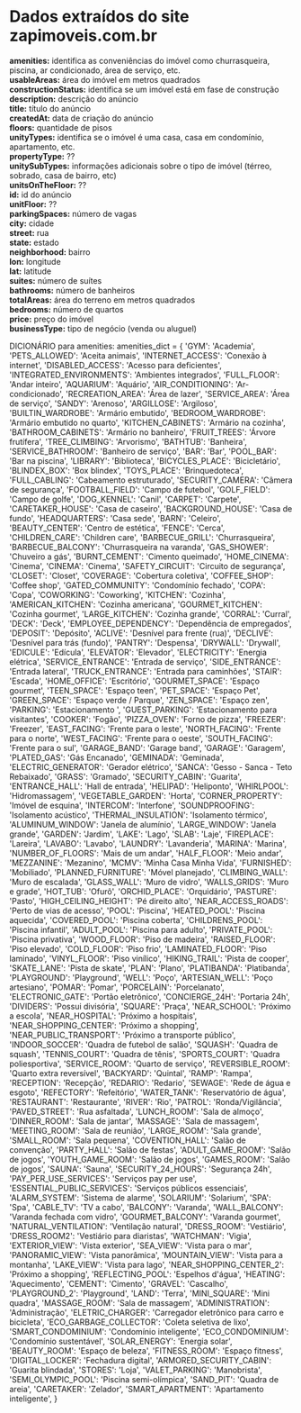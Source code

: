 # Dados extraídos do site zapimoveis.com.br

<b>amenities:</b> identifica as conveniências do imóvel como churrasqueira, piscina, ar condicionado, área de serviço, etc.<br>
<b>usableAreas:</b> área do imóvel em metros quadrados<br>
<b>constructionStatus:</b> identifica se um imóvel está em fase de construção<br>
<b>description:</b> descrição do anúncio<br>
<b>title:</b> título do anúncio<br>
<b>createdAt:</b> data de criação do anúncio<br>
<b>floors:</b> quantidade de pisos<br>
<b>unityTypes:</b> identifica se o imóvel é uma casa, casa em condomínio, apartamento, etc.<br>
<b>propertyType:</b> ??<br>
<b>unitySubTypes:</b> informações adicionais sobre o tipo de imóvel (térreo, sobrado, casa de bairro, etc)<br>
<b>unitsOnTheFloor:</b> ??<br>
<b>id:</b> id do anúncio<br>
<b>unitFloor:</b> ??<br>
<b>parkingSpaces:</b> número de vagas<br>
<b>city:</b> cidade<br>
<b>street:</b> rua<br>
<b>state:</b> estado<br>
<b>neighborhood:</b> bairro<br>
<b>lon:</b> longitude<br>
<b>lat:</b> latitude<br>
<b>suites:</b> número de suítes<br>
<b>bathrooms:</b> número de banheiros<br>
<b>totalAreas:</b> área do terreno em metros quadrados<br>
<b>bedrooms:</b> número de quartos<br>
<b>price:</b> preço do imóvel<br>
<b>businessType:</b> tipo de negócio (venda ou aluguel)

DICIONÁRIO para amenities:
amenities_dict = {
    'GYM': 'Academia',
    'PETS_ALLOWED': 'Aceita animais',
    'INTERNET_ACCESS': 'Conexão à internet',
    'DISABLED_ACCESS': 'Acesso para deficientes',
    'INTEGRATED_ENVIRONMENTS': 'Ambientes integrados',
    'FULL_FLOOR': 'Andar inteiro',
    'AQUARIUM': 'Aquário',
    'AIR_CONDITIONING': 'Ar-condicionado',
    'RECREATION_AREA': 'Área de lazer',
    'SERVICE_AREA': 'Área de serviço',
    'SANDY': 'Arenoso',
    'ARGILLOSE': 'Argiloso',
    'BUILTIN_WARDROBE': 'Armário embutido',
    'BEDROOM_WARDROBE': 'Armário embutido no quarto',
    'KITCHEN_CABINETS': 'Armário na cozinha',
    'BATHROOM_CABINETS': 'Armário no banheiro',
    'FRUIT_TREES': 'Árvore frutífera',
    'TREE_CLIMBING': 'Arvorismo',
    'BATHTUB': 'Banheira',
    'SERVICE_BATHROOM': 'Banheiro de serviço',
    'BAR': 'Bar',
    'POOL_BAR': 'Bar na piscina',
    'LIBRARY': 'Biblioteca',
    'BICYCLES_PLACE': 'Bicicletário',
    'BLINDEX_BOX': 'Box blindex',
    'TOYS_PLACE': 'Brinquedoteca',
    'FULL_CABLING': 'Cabeamento estruturado',
    'SECURITY_CAMERA': 'Câmera de segurança',
    'FOOTBALL_FIELD': 'Campo de futebol',
    'GOLF_FIELD': 'Campo de golfe',
    'DOG_KENNEL': 'Canil',
    'CARPET': 'Carpete',
    'CARETAKER_HOUSE': 'Casa de caseiro',
    'BACKGROUND_HOUSE': 'Casa de fundo',
    'HEADQUARTERS': 'Casa sede',
    'BARN': 'Celeiro',
    'BEAUTY_CENTER': 'Centro de estética',
    'FENCE': 'Cerca',
    'CHILDREN_CARE': 'Children care',
    'BARBECUE_GRILL': 'Churrasqueira',
    'BARBECUE_BALCONY': 'Churrasqueira na varanda',
    'GAS_SHOWER': 'Chuveiro a gás',
    'BURNT_CEMENT': 'Cimento queimado',
    'HOME_CINEMA': 'Cinema',
    'CINEMA': 'Cinema',
    'SAFETY_CIRCUIT': 'Circuito de segurança',
    'CLOSET': 'Closet',
    'COVERAGE': 'Cobertura coletiva',
    'COFFEE_SHOP': 'Coffee shop',
    'GATED_COMMUNITY': 'Condomínio fechado',
    'COPA': 'Copa',
    'COWORKING': 'Coworking',
    'KITCHEN': 'Cozinha',
    'AMERICAN_KITCHEN': 'Cozinha americana',
    'GOURMET_KITCHEN': 'Cozinha gourmet',
    'LARGE_KITCHEN': 'Cozinha grande',
    'CORRAL': 'Curral',
    'DECK': 'Deck',
    'EMPLOYEE_DEPENDENCY': 'Dependência de empregados',
    'DEPOSIT': 'Depósito',
    'ACLIVE': 'Desnível para frente (rua)',
    'DECLIVE': 'Desnível para trás (fundo)',
    'PANTRY': 'Despensa',
    'DRYWALL': 'Drywall',
    'EDICULE': 'Edícula',
    'ELEVATOR': 'Elevador',
    'ELECTRICITY': 'Energia elétrica',
    'SERVICE_ENTRANCE': 'Entrada de serviço',
    'SIDE_ENTRANCE': 'Entrada lateral',
    'TRUCK_ENTRANCE': 'Entrada para caminhões',
    'STAIR': 'Escada',
    'HOME_OFFICE': 'Escritório',
    'GOURMET_SPACE': 'Espaço gourmet',
    'TEEN_SPACE': 'Espaço teen',
    'PET_SPACE': 'Espaço Pet',
    'GREEN_SPACE': 'Espaço verde / Parque',
    'ZEN_SPACE': 'Espaço zen',
    'PARKING': 'Estacionamento ',
    'GUEST_PARKING': 'Estacionamento para visitantes',
    'COOKER': 'Fogão',
    'PIZZA_OVEN': 'Forno de pizza',
    'FREEZER': 'Freezer',
    'EAST_FACING': 'Frente para o leste',
    'NORTH_FACING': 'Frente para o norte',
    'WEST_FACING': 'Frente para o oeste',
    'SOUTH_FACING': 'Frente para o sul',
    'GARAGE_BAND': 'Garage band',
    'GARAGE': 'Garagem',
    'PLATED_GAS': 'Gás Encanado',
    'GEMINADA': 'Geminada',
    'ELECTRIC_GENERATOR': 'Gerador elétrico',
    'SANCA': 'Gesso - Sanca - Teto Rebaixado',
    'GRASS': 'Gramado',
    'SECURITY_CABIN': 'Guarita',
    'ENTRANCE_HALL': 'Hall de entrada',
    'HELIPAD': 'Heliponto',
    'WHIRLPOOL': 'Hidromassagem',
    'VEGETABLE_GARDEN': 'Horta',
    'CORNER_PROPERTY': 'Imóvel de esquina',
    'INTERCOM': 'Interfone',
    'SOUNDPROOFING': 'Isolamento acústico',
    'THERMAL_INSULATION': 'Isolamento térmico',
    'ALUMINUM_WINDOW': 'Janela de alumínio',
    'LARGE_WINDOW': 'Janela grande',
    'GARDEN': 'Jardim',
    'LAKE': 'Lago',
    'SLAB': 'Laje',
    'FIREPLACE': 'Lareira',
    'LAVABO': 'Lavabo',
    'LAUNDRY': 'Lavanderia',
    'MARINA': 'Marina',
    'NUMBER_OF_FLOORS': 'Mais de um andar',
    'HALF_FLOOR': 'Meio andar',
    'MEZZANINE': 'Mezanino',
    'MCMV': 'Minha Casa Minha Vida',
    'FURNISHED': 'Mobiliado',
    'PLANNED_FURNITURE': 'Móvel planejado',
    'CLIMBING_WALL': 'Muro de escalada',
    'GLASS_WALL': 'Muro de vidro',
    'WALLS_GRIDS': 'Muro e grade',
    'HOT_TUB': 'Ofurô',
    'ORCHID_PLACE': 'Orquidário',
    'PASTURE': 'Pasto',
    'HIGH_CEILING_HEIGHT': 'Pé direito alto',
    'NEAR_ACCESS_ROADS': 'Perto de vias de acesso',
    'POOL': 'Piscina',
    'HEATED_POOL': 'Piscina aquecida',
    'COVERED_POOL': 'Piscina coberta',
    'CHILDRENS_POOL': 'Piscina infantil',
    'ADULT_POOL': 'Piscina para adulto',
    'PRIVATE_POOL': 'Piscina privativa',
    'WOOD_FLOOR': 'Piso de madeira',
    'RAISED_FLOOR': 'Piso elevado',
    'COLD_FLOOR': 'Piso frio',
    'LAMINATED_FLOOR': 'Piso laminado',
    'VINYL_FLOOR': 'Piso vinílico',
    'HIKING_TRAIL': 'Pista de cooper',
    'SKATE_LANE': 'Pista de skate',
    'PLAN': 'Plano',
    'PLATIBANDA': 'Platibanda',
    'PLAYGROUND': 'Playground',
    'WELL': 'Poço',
    'ARTESIAN_WELL': 'Poço artesiano',
    'POMAR': 'Pomar',
    'PORCELAIN': 'Porcelanato',
    'ELECTRONIC_GATE': 'Portão eletrônico',
    'CONCIERGE_24H': 'Portaria 24h',
    'DIVIDERS': 'Possui divisória',
    'SQUARE': 'Praça',
    'NEAR_SCHOOL': 'Próximo a escola',
    'NEAR_HOSPITAL': 'Próximo a hospitais',
    'NEAR_SHOPPING_CENTER': 'Próximo a shopping',
    'NEAR_PUBLIC_TRANSPORT': 'Próximo a transporte público',
    'INDOOR_SOCCER': 'Quadra de futebol de salão',
    'SQUASH': 'Quadra de squash',
    'TENNIS_COURT': 'Quadra de tênis',
    'SPORTS_COURT': 'Quadra poliesportiva',
    'SERVICE_ROOM': 'Quarto de serviço',
    'REVERSIBLE_ROOM': 'Quarto extra reversível',
    'BACKYARD': 'Quintal',
    'RAMP': 'Rampa',
    'RECEPTION': 'Recepção',
    'REDARIO': 'Redario',
    'SEWAGE': 'Rede de água e esgoto',
    'REFECTORY': 'Refeitório',
    'WATER_TANK': 'Reservatório de água',
    'RESTAURANT': 'Restaurante',
    'RIVER': 'Rio',
    'PATROL': 'Ronda/Vigilância',
    'PAVED_STREET': 'Rua asfaltada',
    'LUNCH_ROOM': 'Sala de almoço',
    'DINNER_ROOM': 'Sala de jantar',
    'MASSAGE': 'Sala de massagem',
    'MEETING_ROOM': 'Sala de reunião',
    'LARGE_ROOM': 'Sala grande',
    'SMALL_ROOM': 'Sala pequena',
    'COVENTION_HALL': 'Salão de convenção',
    'PARTY_HALL': 'Salão de festas',
    'ADULT_GAME_ROOM': 'Salão de jogos',
    'YOUTH_GAME_ROOM': 'Salão de jogos',
    'GAMES_ROOM': 'Salão de jogos',
    'SAUNA': 'Sauna',
    'SECURITY_24_HOURS': 'Segurança 24h',
    'PAY_PER_USE_SERVICES': 'Serviços pay per use',
    'ESSENTIAL_PUBLIC_SERVICES': 'Serviços públicos essenciais',
    'ALARM_SYSTEM': 'Sistema de alarme',
    'SOLARIUM': 'Solarium',
    'SPA': 'Spa',
    'CABLE_TV': 'TV a cabo',
    'BALCONY': 'Varanda',
    'WALL_BALCONY': 'Varanda fechada com vidro',
    'GOURMET_BALCONY': 'Varanda gourmet',
    'NATURAL_VENTILATION': 'Ventilação natural',
    'DRESS_ROOM': 'Vestiário',
    'DRESS_ROOM2': 'Vestiário para diaristas',
    'WATCHMAN': 'Vigia',
    'EXTERIOR_VIEW': 'Vista exterior',
    'SEA_VIEW': 'Vista para o mar',
    'PANORAMIC_VIEW': 'Vista panorâmica',
    'MOUNTAIN_VIEW': 'Vista para a montanha',
    'LAKE_VIEW': 'Vista para lago',
    'NEAR_SHOPPING_CENTER_2': 'Próximo a shopping',
    'REFLECTING_POOL': 'Espelhos d'água',
    'HEATING': 'Aquecimento',
    'CEMENT': 'Cimento',
    'GRAVEL': 'Cascalho',
    'PLAYGROUND_2': 'Playground',
    'LAND': 'Terra',
    'MINI_SQUARE': 'Mini quadra',
    'MASSAGE_ROOM': 'Sala de massagem',
    'ADMINISTRATION': 'Administração',
    'ELETRIC_CHARGER': 'Carregador eletrônico para carro e bicicleta',
    'ECO_GARBAGE_COLLECTOR': 'Coleta seletiva de lixo',
    'SMART_CONDOMINIUM': 'Condomínio inteligente',
    'ECO_CONDOMINIUM': 'Condomínio sustentável',
    'SOLAR_ENERGY': 'Energia solar',
    'BEAUTY_ROOM': 'Espaço de beleza',
    'FITNESS_ROOM': 'Espaço fitness',
    'DIGITAL_LOCKER': 'Fechadura digital',
    'ARMORED_SECURITY_CABIN': 'Guarita blindada',
    'STORES': 'Loja',
    'VALET_PARKING': 'Manobrista',
    'SEMI_OLYMPIC_POOL': 'Piscina semi-olímpica',
    'SAND_PIT': 'Quadra de areia',
    'CARETAKER': 'Zelador',
    'SMART_APARTMENT': 'Apartamento inteligente',
}
